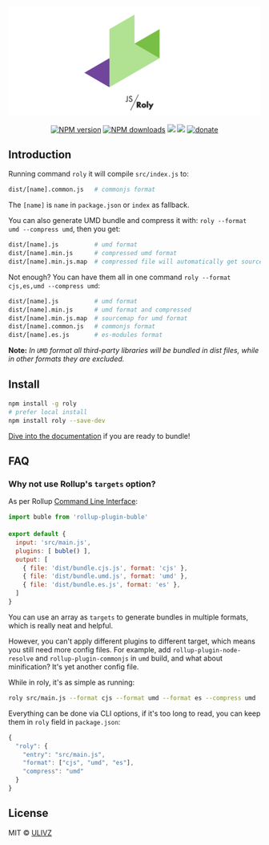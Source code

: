 <p align="center">
<img src="https://raw.githubusercontent.com/ulivz/roly/master/logo.png" width="700" height="" style=""/>
</p>

<p align="center">
<a href="https://npmjs.com/package/roly"><img src="https://img.shields.io/npm/v/roly.svg?style=flat-square" alt="NPM version"></a>
<a href="https://npmjs.com/package/roly"><img src="https://img.shields.io/npm/dm/roly.svg?style=flat-square" alt="NPM downloads"></a>
<a href="https://circleci.com/gh/egoist/roly/tree/master"><img src="https://img.shields.io/circleci/project/egoist/roly/master.svg?style=flat-square"></a>
<a href="https://codecov.io/gh/egoist/roly"><img src="https://img.shields.io/codecov/c/github/egoist/roly.svg?style=flat-square"></a>
<a href="https://github.com/egoist/donate"><img src="https://img.shields.io/badge/$-donate-ff69b4.svg?maxAge=2592000&amp;style=flat-square" alt="donate"></a>
</p>

## Introduction

Running command `roly` it will compile `src/index.js` to:

```bash
dist/[name].common.js   # commonjs format
```

The `[name]` is `name` in `package.json` or `index` as fallback.

You can also generate UMD bundle and compress it with: `roly --format umd --compress umd`, then you get:

```bash
dist/[name].js          # umd format
dist/[name].min.js      # compressed umd format
dist/[name].min.js.map  # compressed file will automatically get sourcemaps
```

Not enough? You can have them all in one command `roly --format cjs,es,umd --compress umd`:

```bash
dist/[name].js          # umd format
dist/[name].min.js      # umd format and compressed
dist/[name].min.js.map  # sourcemap for umd format
dist/[name].common.js   # commonjs format
dist/[name].es.js       # es-modules format
```

**Note:** _In `UMD` format all third-party libraries will be bundled in dist files, while in other formats they are excluded._

## Install

```bash
npm install -g roly
# prefer local install
npm install roly --save-dev
```

[Dive into the documentation](http://www.v2js.com/roly/) if you are ready to bundle!

## FAQ

### Why not use Rollup's `targets` option?

As per Rollup [Command Line Interface](https://rollupjs.org/#command-line-reference):

```js
import buble from 'rollup-plugin-buble'

export default {
  input: 'src/main.js',
  plugins: [ buble() ],
  output: [
    { file: 'dist/bundle.cjs.js', format: 'cjs' },
    { file: 'dist/bundle.umd.js', format: 'umd' },
    { file: 'dist/bundle.es.js', format: 'es' },
  ]
}
```

You can use an array as `targets` to generate bundles in multiple formats, which is really neat and helpful.

However, you can't apply different plugins to different target, which means you still need more config files. For example, add `rollup-plugin-node-resolve` and `rollup-plugin-commonjs` in `umd` build, and what about minification? It's yet another config file.

While in roly, it's as simple as running:

```bash
roly src/main.js --format cjs --format umd --format es --compress umd
```

Everything can be done via CLI options, if it's too long to read, you can keep them in `roly` field in `package.json`:

```js
{
  "roly": {
    "entry": "src/main.js",
    "format": ["cjs", "umd", "es"],
    "compress": "umd"
  }
}
```

## License

MIT © [ULIVZ](https://github.com/ulivz)

